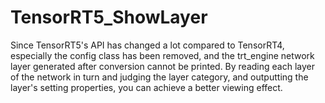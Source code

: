 # TensorRT5_ShowLayer
Since TensorRT5's API has changed a lot compared to TensorRT4, especially the config class has been removed, and the trt_engine network layer generated after conversion cannot be printed. By reading each layer of the network in turn and judging the layer category, and outputting the layer's setting properties, you can achieve a better viewing effect.
